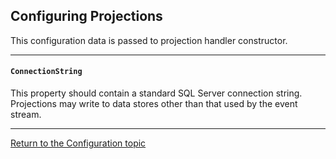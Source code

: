 ## Configuring Projections

This configuration data is passed to projection handler constructor.

---

#### `ConnectionString`

This property should contain a standard SQL Server connection string. Projections may write to data stores other than that used by the event stream.

---

[Return to the Configuration topic](configuration.md)
